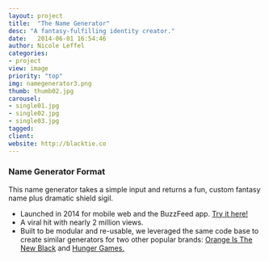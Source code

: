 ```yaml
---
layout: project
title:  "The Name Generator"
desc: "A fantasy-fulfilling identity creator."
date:   2014-06-01 16:54:46
author: Nicole Leffel
categories:
- project
view: image
priority: "top"
img: namegenerator3.png
thumb: thumb02.jpg
carousel:
- single01.jpg
- single02.jpg
- single03.jpg
tagged: 
client: 
website: http://blacktie.co
---
```

### Name Generator Format
This name generator takes a simple input and returns a fun, custom fantasy name plus dramatic shield sigil.


* Launched in 2014 for mobile web and the BuzzFeed app. [Try it here!](http://www.buzzfeed.com/erinlarosa/what-would-your-game-of-thrones-name-be)
* A viral hit with nearly 2 million views.
* Built to be modular and re-usable, we leveraged the same code base to create similar generators for two other popular brands: [Orange Is The New Black](http://www.buzzfeed.com/kristinchirico/what-should-your-orange-is-the-new-black-prison-nickname-be) and [Hunger Games.](http://www.buzzfeed.com/erinlarosa/what-would-your-hunger-games-name-be)